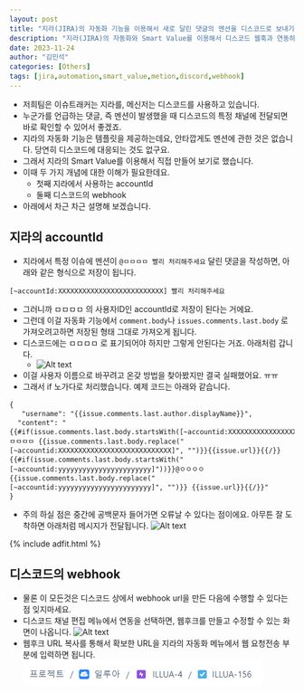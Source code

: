 ```yaml
---
layout: post
title: "지라(JIRA)의 자동화 기능을 이용해서 새로 달린 댓글의 멘션을 디스코드로 보내기"
description: "지라(JIRA)의 자동화와 Smart Value를 이용해서 디스코드 웹훅과 연동하는 방법입니다"
date: 2023-11-24
author: "김민석"
categories: [Others]
tags: [jira,automation,smart_value,metion,discord,webhook]
---
```

- 저희팀은 이슈트래커는 지라를, 메신저는 디스코드를 사용하고 있습니다.
- 누군가를 언급하는 댓글, 즉 멘션이 발생했을 때 디스코드의 특정 채널에 전달되면 바로 확인할 수 있어서 좋겠죠.
- 지라의 자동화 기능은 템플릿을 제공하는데요, 안타깝게도 멘션에 관한 것은 없습니다. 당연히 디스코드에 대응되는 것도 없구요.
- 그래서 지라의 Smart Value를 이용해서 직접 만들어 보기로 했습니다.
- 이때 두 가지 개념에 대한 이해가 필요한데요.
    - 첫째 지라에서 사용하는 accountId
    - 둘째 디스코드의 webhook
- 아래에서 차근 차근 설명해 보겠습니다.    
    
## 지라의 accountId
- 지라에서 특정 이슈에 멘션이 ``@ㅁㅁㅁㅁ 빨리 처리해주세요`` 달린 댓글을 작성하면, 아래와 같은 형식으로 저장이 됩니다.
```
[~accountId:XXXXXXXXXXXXXXXXXXXXXXXXXX] 빨리 처리해주세요
```
- 그러니까 ㅁㅁㅁㅁ 의 사용자ID인 accountId로 저장이 된다는 거에요.
- 그런데 이걸 자동화 기능에서 ``comment.body``나 ``issues.comments.last.body`` 로 가져오려고하면 저장된 형태 그대로 가져오게 됩니다.
- 디스코드에는 ㅁㅁㅁㅁ 로 표기되어야 하지만 그렇게 안된다는 거죠. 아래처럼 갑니다.
  - ![Alt text](https://reddol18.github.io/dev5min/images/20231124/image.png)
- 이걸 사용자 이름으로 바꾸려고 온갖 방법을 찾아봤지만 결국 실패했어요. ㅠㅠ
- 그래서 if 노가다로 처리했습니다. 예제 코드는 아래와 같습니다.
```
{
   "username": "{{issue.comments.last.author.displayName}}",
  "content": "{{#if(issue.comments.last.body.startsWith([~accountid:XXXXXXXXXXXXXXXXXXXXXXXXXXXX]"))}}@ㅁㅁㅁㅁ {{issue.comments.last.body.replace("[~accountid:XXXXXXXXXXXXXXXXXXXXXXXXXXXX]", "")}}{{issue.url}}{{/}}{{#if(issue.comments.last.body.startsWith("[~accountid:yyyyyyyyyyyyyyyyyyyyyyy]"))}}@ㅇㅇㅇㅇ {{issue.comments.last.body.replace("[~accountid:yyyyyyyyyyyyyyyyyyyyyyy]", "")}} {{issue.url}}{{/}}"
}
```
- 주의 하실 점은 중간에 공백문자 들어가면 오류날 수 있다는 점이에요. 아무튼 잘 도착하면 아래처럼 메시지가 전달됩니다.
![Alt text](https://reddol18.github.io/dev5min/images/20231124/image2.png)

{% include adfit.html %}

## 디스코드의 webhook
- 물론 이 모든것은 디스코드 상에서 webhook url을 만든 다음에 수행할 수 있다는 점 잊지마세요.
- 디스코드 채널 편집 메뉴에서 연동을 선택하면, 웹후크를 만들고 수정할 수 있는 화면이 나옵니다.
![Alt text](https://reddol18.github.io/dev5min/images/20231124/image3.png)
- 웹후크 URL 복사를 통해서 확보한 URL을 지라의 자동화 메뉴에서 웹 요청전송 부분에 입력하면 됩니다.
![Alt text](image.png)
